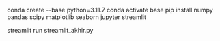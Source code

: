 conda create --base python=3.11.7
conda activate base
pip install numpy pandas scipy matplotlib seaborn jupyter streamlit

streamlit run streamlit_akhir.py
